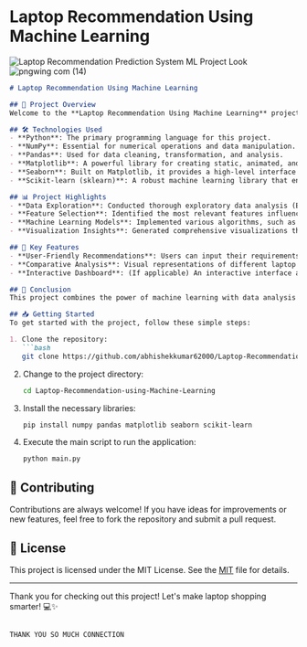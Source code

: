 # Laptop Recommendation Using Machine Learning
![Laptop Recommendation Prediction System ML Project Look](https://github.com/user-attachments/assets/17ec851b-7eb1-4902-9bad-b17471b86b83)
![pngwing com (14)](https://github.com/user-attachments/assets/da3de182-fd5a-43c0-b54f-9301198081f7)

```markdown
# Laptop Recommendation Using Machine Learning

## 🚀 Project Overview
Welcome to the **Laptop Recommendation Using Machine Learning** project! This initiative aims to guide users in selecting the ideal laptop based on their specific needs and preferences, utilizing data-driven insights.

## 🛠️ Technologies Used
- **Python**: The primary programming language for this project.
- **NumPy**: Essential for numerical operations and data manipulation.
- **Pandas**: Used for data cleaning, transformation, and analysis.
- **Matplotlib**: A powerful library for creating static, animated, and interactive visualizations.
- **Seaborn**: Built on Matplotlib, it provides a high-level interface for attractive statistical graphics.
- **Scikit-learn (sklearn)**: A robust machine learning library that enables model building and evaluation.

## 📊 Project Highlights
- **Data Exploration**: Conducted thorough exploratory data analysis (EDA) to uncover trends and patterns in laptop specifications.
- **Feature Selection**: Identified the most relevant features influencing laptop performance and user satisfaction.
- **Machine Learning Models**: Implemented various algorithms, such as decision trees and linear regression, to build a recommendation system.
- **Visualization Insights**: Generated comprehensive visualizations that clearly illustrate findings and assist in decision-making.

## 📝 Key Features
- **User-Friendly Recommendations**: Users can input their requirements, and the model will suggest laptops tailored to their needs.
- **Comparative Analysis**: Visual representations of different laptop specifications help users make informed comparisons.
- **Interactive Dashboard**: (If applicable) An interactive interface allows users to explore the data and results dynamically.

## 🌟 Conclusion
This project combines the power of machine learning with data analysis to enhance the laptop purchasing experience. It aims to simplify decision-making for users by providing personalized recommendations based on extensive data analysis.

## 📥 Getting Started
To get started with the project, follow these simple steps:

1. Clone the repository:
   ```bash
   git clone https://github.com/abhishekkumar62000/Laptop-Recommendation-using-Machine-Learning.git
   ```
2. Change to the project directory:
   ```bash
   cd Laptop-Recommendation-using-Machine-Learning
   ```
3. Install the necessary libraries:
   ```bash
   pip install numpy pandas matplotlib seaborn scikit-learn
   ```
4. Execute the main script to run the application:
   ```bash
   python main.py
   ```

## 🤝 Contributing
Contributions are always welcome! If you have ideas for improvements or new features, feel free to fork the repository and submit a pull request.

## 📄 License
This project is licensed under the MIT License. See the [MIT](LICENSE) file for details.

---

Thank you for checking out this project! Let's make laptop shopping smarter! 💻✨
```

THANK YOU SO MUCH CONNECTION
